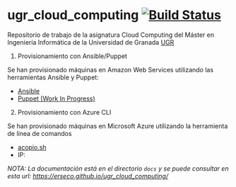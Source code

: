 # ugr_cloud_computing [![Build Status](https://travis-ci.org/erseco/ugr_cloud_computing.svg?branch=master)](https://travis-ci.org/erseco/ugr_cloud_computing)

Repositorio de trabajo de la asignatura Cloud Computing del Máster en Ingeniería Informática de la Universidad de Granada [UGR](https://www.ugr.es)


1. Provisionamiento con Ansible/Puppet

Se han provisionado máquinas en Amazon Web Services utilizando las herramientas Ansible y Puppet:

 - [Ansible](https://github.com/erseco/ugr_cloud_computing/tree/master/provision/ansible/README.md)
 - [Puppet (Work In Progress)](https://github.com/erseco/ugr_cloud_computing/tree/master/provision/puppet/README.md)


2. Provisionamiento con Azure CLI

Se han provisionado máquinas en Microsoft Azure utilizando la herramienta de línea de comandos

- [acopio.sh](https://github.com/erseco/ugr_cloud_computing/tree/master/acopio.sh)
- IP: 



*NOTA: La documentación está en el directorio `docs` y se puede consultar en esta url: https://erseco.github.io/ugr_cloud_computing/*
